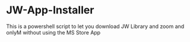 # JW-App-Installer
This is a powershell script to let you download JW Library and zoom and onlyM without using the MS Store App
